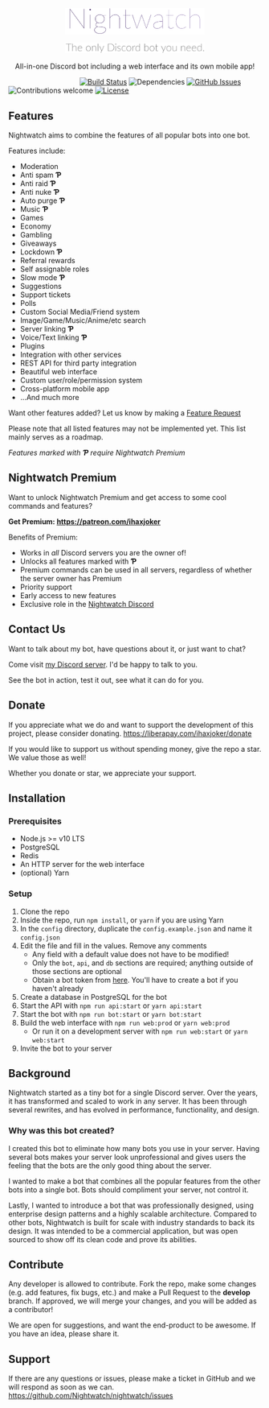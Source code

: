 <p align="center"><img width="55%" src="./img/nightwatch.png"/></p>
<p align="center"><img width="55%" src="./img/slogan.png"/></p>

<p align="center"> All-in-one Discord bot including a web interface and its own mobile app!</p>

&nbsp;&nbsp;&nbsp;&nbsp;&nbsp;&nbsp;&nbsp;&nbsp;&nbsp;&nbsp;&nbsp;&nbsp;&nbsp;&nbsp;&nbsp;&nbsp;&nbsp;&nbsp;&nbsp;&nbsp;&nbsp;&nbsp;&nbsp;&nbsp;&nbsp;&nbsp;&nbsp;&nbsp;&nbsp;&nbsp;&nbsp;&nbsp;&nbsp;&nbsp;&nbsp;
[![Build Status](https://travis-ci.com/Nightwatch/nightwatch.svg?branch=master)](https://travis-ci.com/Nightwatch/nightwatch)
![Dependencies](https://img.shields.io/badge/dependencies-up%20to%20date-brightgreen.svg)
[![GitHub Issues](https://img.shields.io/github/issues/Nightwatch/nightwatch.svg)](https://github.com/Nightwatch/Nightwatch/issues)
![Contributions welcome](https://img.shields.io/badge/contributions-welcome-orange.svg)
[![License](https://img.shields.io/badge/license-GPL--3.0-blue.svg)](https://opensource.org/licenses/GPL-3.0)

## Features

Nightwatch aims to combine the features of all popular bots into one bot.

Features include:

- Moderation
- Anti spam **Ƥ**
- Anti raid **Ƥ**
- Anti nuke **Ƥ**
- Auto purge **Ƥ**
- Music **Ƥ**
- Games
- Economy
- Gambling
- Giveaways
- Lockdown **Ƥ**
- Referral rewards
- Self assignable roles
- Slow mode **Ƥ**
- Suggestions
- Support tickets
- Polls
- Custom Social Media/Friend system
- Image/Game/Music/Anime/etc search
- Server linking **Ƥ**
- Voice/Text linking **Ƥ**
- Plugins
- Integration with other services
- REST API for third party integration
- Beautiful web interface
- Custom user/role/permission system
- Cross-platform mobile app
- ...And much more

Want other features added? Let us know by making a [Feature Request](https://github.com/Nightwatch/nightwatch/issues)

Please note that all listed features may not be implemented yet. This list mainly serves as a roadmap.

_Features marked with **Ƥ** require Nightwatch Premium_

## Nightwatch Premium

Want to unlock Nightwatch Premium and get access to some cool commands and features?

**Get Premium: https://patreon.com/ihaxjoker**

Benefits of Premium:

- Works in *all* Discord servers you are the owner of!
- Unlocks all features marked with **Ƥ**
- Premium commands can be used in all servers, regardless of whether the server owner has Premium
- Priority support
- Early access to new features
- Exclusive role in the [Nightwatch Discord](https://invite.gg/nightwatch)

## Contact Us

Want to talk about my bot, have questions about it, or just want to chat?

Come visit [my Discord server](https://invite.gg/nightwatch). I'd be happy to talk to you.

See the bot in action, test it out, see what it can do for you.

## Donate

If you appreciate what we do and want to support the development of this project, please consider donating. https://liberapay.com/ihaxjoker/donate

If you would like to support us without spending money, give the repo a star. We value those as well!

Whether you donate or star, we appreciate your support.

## Installation

### Prerequisites

- Node.js >= v10 LTS
- PostgreSQL
- Redis
- An HTTP server for the web interface
- (optional) Yarn

### Setup

1. Clone the repo
2. Inside the repo, run `npm install`, or `yarn` if you are using Yarn
3. In the `config` directory, duplicate the `config.example.json` and name it `config.json`
4. Edit the file and fill in the values. Remove any comments
    - Any field with a default value does not have to be modified!
    - Only the `bot`, `api`, and `db` sections are required; anything outside of those sections are optional
    - Obtain a bot token from [here](https://discordapp.com/developers/applications/). You'll have to create a bot if you haven't already
5. Create a database in PostgreSQL for the bot
6. Start the API with `npm run api:start` or `yarn api:start`
7. Start the bot with `npm run bot:start` or `yarn bot:start`
8. Build the web interface with `npm run web:prod` or `yarn web:prod`
    - Or run it on a development server with `npm run web:start` or `yarn web:start`
9. Invite the bot to your server

## Background

Nightwatch started as a tiny bot for a single Discord server. Over the years, it has transformed and scaled to work in any server. It has been through several rewrites, and has evolved in performance, functionality, and design.

### Why was this bot created?

I created this bot to eliminate how many bots you use in your server. Having several bots makes your server look unprofessional and gives users the feeling that the bots are the only good thing about the server.

I wanted to make a bot that combines all the popular features from the other bots into a single bot. Bots should compliment your server, not control it.

Lastly, I wanted to introduce a bot that was professionally designed, using enterprise design patterns and a highly scalable architecture. Compared to other bots, Nightwatch is built for scale with industry standards to back its design. It was intended to be a commercial application, but was open sourced to show off its clean code and prove its abilities.

## Contribute

Any developer is allowed to contribute. Fork the repo, make some changes (e.g. add features, fix bugs, etc.) and make a Pull Request to the **develop** branch.
If approved, we will merge your changes, and you will be added as a contributor!

We are open for suggestions, and want the end-product to be awesome. If you have an idea, please share it.

## Support

If there are any questions or issues, please make a ticket in GitHub and we will respond as soon as we can. <https://github.com/Nightwatch/nightwatch/issues>
